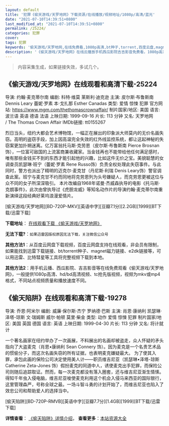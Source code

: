 ```yaml
---
layout: default
title: '犯罪《偷天游戏/天罗地网》下载资源/在线播放/视频地址/1080p/高清/蓝光'
date: "2021-07-10T14:39:51+0800"
last_modified_at: "2021-07-10T14:39:51+0800"
permalink: /25224/
categories: 犯罪
cover:
tags: 犯罪
keywords: '偷天游戏/天罗地网,在线免费看,1080p高清,bt种子,torrent,百度云盘,magnet,磁力链,迅雷下载资源'
description: '《偷天游戏/天罗地网》在线云播放手机西瓜影院吉吉影音免费看，1080p高清bd/hd未删减完整版和tc抢先枪版，mkv/mp4格式，附带bt/torrent种子、magnet/磁力链、百度云盘、网盘资源迅雷下载链接'
---
```


>内容采集生成，如果链接失效，多试几个。


## 《偷天游戏/天罗地网》在线观看和高清下载-25224

导演: 约翰·麦克蒂尔南 编剧: 科特·维莫 莱斯利·迪克逊 主演: 皮尔斯·布鲁斯南 Dennis Leary 蕾妮·罗素 本·戈扎那 Esther Canadas 类型: 爱情 惊悚 犯罪 官方网站: https://www.mgm.com/thethomascrownaffair/ 制片国家/地区: 美国 语言: 波兰语 英语 德语 法语 上映日期: 1999-09-16 片长: 113 分钟 又名: 天罗地网 / The Thomas Crown Affair IMDb链接: tt0155267

烈日当头，纽约大都会艺术博物馆，一幅正在展出的印象派大师莫内的无价名画失窃。高明的盗窃手段，加上因高温完全失效的红外线监控系统，都让这起神秘的失窃案更加扑朔迷离。亿万富翁托马斯·克劳恩（皮尔斯·布鲁斯南 Pierce Brosnan饰），一位富可敌国的上流富商兼收藏家。当金钱再也不能带给他任何满足感时，唯有那些金钱买不到的东西才能引起他的兴趣，比如这件无价之宝。美貌聪慧的女调查员凯瑟琳·班宁（蕾妮·罗素 Rene Russo饰）负责全权处理此失窃事件。与此同时，警方也派出了精明的迈克尔·麦克甘（丹尼斯·利瑞 Denis Leary饰）警官调查此案。班宁与麦克甘不约而同地将克劳恩列为头号嫌疑人，而克劳恩更被这位与众不同的女子所深深吸引。 本片改编自1968年诺曼·杰威森执导的电影《托马斯·克朗事件》，此次由曾执导过《虎胆龙威》等知名动作片的导演约翰·麦克蒂尔南重新演绎这段经典好莱坞浪漫爱情片。


[偷天游戏/天罗地网][BD-720P-MKV][英语中字][豆瓣7.1分][2.2GB][1999][BT下载/迅雷下载]

**下载地址**： [在线观看下载 《偷天游戏/天罗地网》](https://www.btdx8.com/torrent/the_thomas_crown_affair_1999.html) 


**无法下载?**：`如果迅雷因版权原因无法下载，关注微信公众号 `

**其他方法1**：从百度云网盘下载视频，百度云网盘支持在线观看，非会员有限制，如果能找到迅雷下载链接、bt/torrent种子、magnet磁力链接、e2dk链接等，可以用迅雷、比特彗星等工具将完整视频下载到本地。

**其他方法2**：用手机云播、西瓜影院、吉吉影音等在线免费观看《偷天游戏/天罗地网》，一般提供1080p高清、hd/bd高清视频、tc抢先版视频，视频为mkv或mp4格式，不同站点视频质量和播放速度不同。


## 《偷天陷阱》在线观看和高清下载-19278

导演: 乔恩·阿米尔 编剧: 威廉·保尔斯·杰宁 罗纳德·巴斯 主演: 肖恩·康纳利 凯瑟琳·泽塔-琼斯 文·瑞姆斯 威尔·帕顿 莫里·柴金 类型: 动作 爱情 惊悚 犯罪 制片国家/地区: 美国 英国 德国 语言: 英语 上映日期: 1999-04-30 片长: 113 分钟 又名: 将计就计

一个著名画家在纽约举办了一次画展，不料展出的名画却被盗走，众人怀疑的矛头指向了大盗麦克（肖恩•康纳利 Sean Connery 饰）。因为麦克是一个名贵艺术品的惯偷分子，而这次名画失窃的所有证据，也表明麦克嫌疑最大。 为了使其入罪，承包此画的保险公司决定使用美人计——职员维吉尼亚（凯瑟琳•泽塔-琼斯 Catherine Zeta-Jones 饰）假扮麦克的同道中人，诱使麦克出手犯罪，而保险公司则随后追踪取证。然而，每一次麦克都没有落入圈套，还与维吉尼亚渐生情愫。得知千年虫入侵电脑，维吉尼亚唆使麦克利用这个机会入侵马来西亚的国际银行，这里管理森严，号称全球之最。一场斗智斗勇的计划开始了，而维吉尼亚也陷入了效忠公司和帮助爱人的选择当中。


[偷天陷阱][BD-720P-RMVB][英语中字][豆瓣7.7分][1.4GB][1999][BT下载/迅雷下载]

**详情查看**： [《偷天陷阱》详情介绍](/movie/19278/)， **查看更多**：[本站资源大全](/movie/t/all/)


